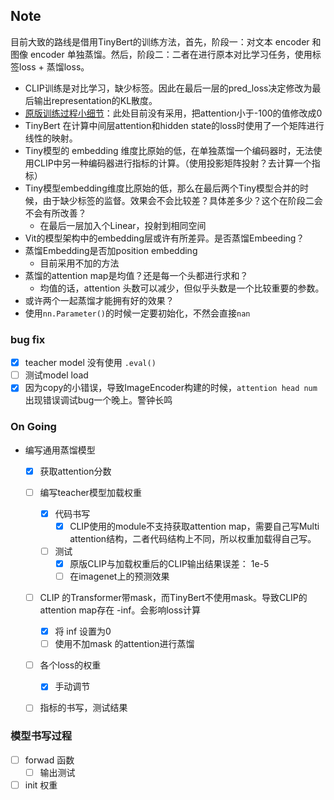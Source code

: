 ## Note

目前大致的路线是借用TinyBert的训练方法，首先，阶段一：对文本 encoder 和图像 encoder 单独蒸馏。然后，阶段二：二者在进行原本对比学习任务，使用标签loss + 蒸馏loss。

- CLIP训练是对比学习，缺少标签。因此在最后一层的pred_loss决定修改为最后输出representation的KL散度。
- [原版训练过程小细节](https://github.com/huawei-noah/Pretrained-Language-Model/blob/master/TinyBERT/general_distill.py#L425)：此处目前没有采用，把attention小于-100的值修改成0
- TinyBert 在计算中间层attention和hidden state的loss时使用了一个矩阵进行线性的映射。
- Tiny模型的 embedding 维度比原始的低，在单独蒸馏一个编码器时，无法使用CLIP中另一种编码器进行指标的计算。（使用投影矩阵投射？去计算一个指标）
- Tiny模型embedding维度比原始的低，那么在最后两个Tiny模型合并的时候，由于缺少标签的监督。效果会不会比较差？具体差多少？这个在阶段二会不会有所改善？
  - 在最后一层加入个Linear，投射到相同空间
- Vit的模型架构中的embedding层或许有所差异。是否蒸馏Embeeding？
- 蒸馏Embedding是否加position embedding
  - 目前采用不加的方法
- 蒸馏的attention map是均值？还是每一个头都进行求和？
  - 均值的话，attention 头数可以减少，但似乎头数是一个比较重要的参数。
- 或许两个一起蒸馏才能拥有好的效果？
- 使用`nn.Parameter()`的时候一定要初始化，不然会直接`nan`

### bug fix
- [x] teacher model 没有使用 `.eval()`
- [ ] 测试model load
- [x] 因为copy的小错误，导致ImageEncoder构建的时候，`attention head num` 出现错误调试bug一个晚上。警钟长鸣
### On Going
- 编写通用蒸馏模型
  - [x] 获取attention分数
  - [ ] 编写teacher模型加载权重
    - [x] 代码书写
      - [x] CLIP使用的module不支持获取attention map，需要自己写Multi attention结构，二者代码结构上不同，所以权重加载得自己写。
    - [ ] 测试
      - [x] 原版CLIP与加载权重后的CLIP输出结果误差： 1e-5
      - [ ] 在imagenet上的预测效果
  - [ ] CLIP 的Transformer带mask，而TinyBert不使用mask。导致CLIP的attention map存在 -inf。会影响loss计算
    - [x] 将 inf 设置为0
    - [ ] 使用不加mask 的attention进行蒸馏
  - [ ] 各个loss的权重
    - [x] 手动调节
  
  - [ ] 指标的书写，测试结果
  
  

### 模型书写过程

- [ ] forwad 函数  
  - [ ] 输出测试
- [ ] init 权重
